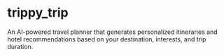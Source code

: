 # trippy_trip
An AI-powered travel planner that generates personalized itineraries and hotel recommendations based on your destination, interests, and trip duration.
